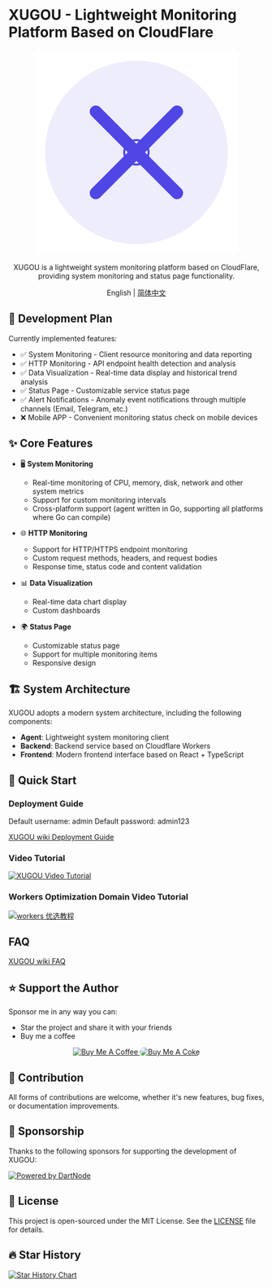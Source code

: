 # XUGOU - Lightweight Monitoring Platform Based on CloudFlare

<div align="center">

![XUGOU Logo](frontend/public/logo.svg)

XUGOU is a lightweight system monitoring platform based on CloudFlare, providing system monitoring and status page functionality.

English | [简体中文](./README.md)

</div>

## 📅 Development Plan

Currently implemented features:

- ✅ System Monitoring - Client resource monitoring and data reporting
- ✅ HTTP Monitoring - API endpoint health detection and analysis
- ✅ Data Visualization - Real-time data display and historical trend analysis
- ✅ Status Page - Customizable service status page
- ✅ Alert Notifications - Anomaly event notifications through multiple channels (Email, Telegram, etc.)
- ❌ Mobile APP - Convenient monitoring status check on mobile devices

## ✨ Core Features

- 🖥️ **System Monitoring**
  - Real-time monitoring of CPU, memory, disk, network and other system metrics
  - Support for custom monitoring intervals
  - Cross-platform support (agent written in Go, supporting all platforms where Go can compile)

- 🌐 **HTTP Monitoring**
  - Support for HTTP/HTTPS endpoint monitoring
  - Custom request methods, headers, and request bodies
  - Response time, status code and content validation

- 📊 **Data Visualization**
  - Real-time data chart display
  - Custom dashboards

- 🌍 **Status Page**
  - Customizable status page
  - Support for multiple monitoring items
  - Responsive design

## 🏗️ System Architecture

XUGOU adopts a modern system architecture, including the following components:

- **Agent**: Lightweight system monitoring client
- **Backend**: Backend service based on Cloudflare Workers
- **Frontend**: Modern frontend interface based on React + TypeScript

## 🚀 Quick Start

### Deployment Guide

Default username: admin  Default password: admin123

[XUGOU wiki Deployment Guide](https://github.com/zaunist/xugou/wiki)

### Video Tutorial

[![XUGOU Video Tutorial](https://img.youtube.com/vi/jisEpcqDego/0.jpg)](https://youtu.be/w2by-7jDCM0)

### Workers Optimization Domain Video Tutorial

[![workers 优选教程](https://img.youtube.com/vi/pF05vhNe_5A/0.jpg)](https://youtu.be/pF05vhNe_5A?si=FoLk94K2V5Wpg3jr)

## FAQ

[XUGOU wiki FAQ](https://github.com/zaunist/xugou/wiki)

## ⭐ Support the Author

Sponsor me in any way you can:

- Star the project and share it with your friends
- Buy me a coffee

<div align="center">
  <a href="https://buymeacoffee.com/real_zaunist" target="_blank">
    <img src="https://cdn.buymeacoffee.com/buttons/v2/default-yellow.png" alt="Buy Me A Coffee" width="200" height="51">
  </a>
      <a href="https://buymeacoke.realyourdad.workers.dev/" target="_blank">
      <img src="https://img.shields.io/badge/Buy_Me_A_Coke-FF5E5B?style=for-the-badge&logo=coca-cola&logoColor=white" alt="Buy Me A Coke" width="200" height="51" style="border-radius: 8px;" />
    </a>
</div>

## 🤝 Contribution

All forms of contributions are welcome, whether it's new features, bug fixes, or documentation improvements.

## 🏢 Sponsorship

Thanks to the following sponsors for supporting the development of XUGOU:

[![Powered by DartNode](https://dartnode.com/branding/DN-Open-Source-sm.png)](https://dartnode.com "Powered by DartNode - Free VPS for Open Source")

## 📄 License

This project is open-sourced under the MIT License. See the [LICENSE](./LICENSE) file for details. 

## 🔥 Star History

[![Star History Chart](https://api.star-history.com/svg?repos=zaunist/xugou&type=Date)](https://www.star-history.com/#zaunist/xugou&Date)

